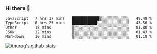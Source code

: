 ### Hi there 👋



<!--
**webB1an/webB1an** is a ✨ _special_ ✨ repository because its `README.md` (this file) appears on your GitHub profile.

Here are some ideas to get you started:

- 🔭 I’m currently working on ...
- 🌱 I’m currently learning ...
- 👯 I’m looking to collaborate on ...
- 🤔 I’m looking for help with ...
- 💬 Ask me about ...
- 📫 How to reach me: ...
- 😄 Pronouns: ...
- ⚡ Fun fact: ...
-->

<!--START_SECTION:waka-->
```text
JavaScript   7 hrs 17 mins   ████████████▒░░░░░░░░░░░░   49.49 % 
TypeScript   6 hrs 25 mins   ███████████░░░░░░░░░░░░░░   43.56 % 
Other        15 mins         ▒░░░░░░░░░░░░░░░░░░░░░░░░   01.80 % 
JSON         12 mins         ▒░░░░░░░░░░░░░░░░░░░░░░░░   01.43 % 
Markdown     10 mins         ▒░░░░░░░░░░░░░░░░░░░░░░░░   01.18 % 
```
<!--END_SECTION:waka-->


[![Anurag's github stats](https://github-readme-stats.vercel.app/api?username=webB1an&show_icons=true&theme=radical)](https://github.com/anuraghazra/github-readme-stats)

